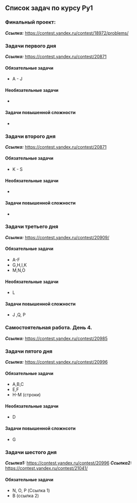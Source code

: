 ## Список задач по курсу Py1

### Финальный проект:
***Ссылка:*** https://contest.yandex.ru/contest/18972/problems/



### Задачи первого дня
***Ссылка:*** https://contest.yandex.ru/contest/20871
#### Обязательные задачи
* A - J
#### Необязательные задачи
-
#### Задачи повышенной сложности
-

### Задачи второго дня
***Ссылка:*** https://contest.yandex.ru/contest/20871
#### Обязательные задачи
* K - S 
#### Необязательные задачи
-
#### Задачи повышенной сложности
-
 

### Задачи третьего дня
***Ссылка:*** https://contest.yandex.ru/contest/20909/
#### Обязательные задачи
* A-F
* G,H,I,K
* M,N,O
#### Необязательные задачи
* L
#### Задачи повышенной сложности
* J ,Q, P


### Самостоятельная работа. День 4.
***Ссылка:*** https://contest.yandex.ru/contest/20985

### Задачи пятого дня
***Ссылка:*** https://contest.yandex.ru/contest/20996

#### Обязательные задачи
* A,B,C
* E,F
* H-M (строки)

#### Необязательные задачи
* D
#### Задачи повышенной сложнсоти
* G


### Задачи шестого дня
***Ссылка1:*** https://contest.yandex.ru/contest/20996
***Ссылка2:*** https://contest.yandex.ru/contest/21041/
#### Обязательные задачи
* N, O, P (Ссылка 1)
* B (ссылка 2)


 